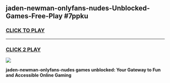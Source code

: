
## jaden-newman-onlyfans-nudes-Unblocked-Games-Free-Play #7ppku
<h3>
<a href="https://us.freeplayer.one?title=jaden-newman-onlyfans-nudes&ref=9M">CLICK TO PLAY</a></h3>
<hr>

<h3>
<a href="https://us.freeplayer.one?title=jaden-newman-onlyfans-nudes&ref=9M">CLICK 2 PLAY</a>
  
</h3>

<a href="https://us.freeplayer.one?title=jaden-newman-onlyfans-nudes&ref=9M"><img src="https://clearcache.store/games.png"></a>


**jaden-newman-onlyfans-nudes games unblocked: Your Gateway to Fun and Accessible Online Gaming**
